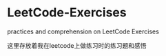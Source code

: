 # LeetCode-Exercises
practices and comprehension on LeetCode  Exercises

这里存放着我在leetcode上做练习时的练习题和感悟
